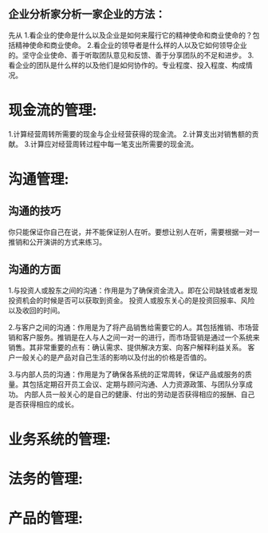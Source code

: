 ## 企业分析家分析一家企业的方法：
先从
1.看企业的使命是什么以及企业是如何来履行它的精神使命和商业使命的？包括精神使命和商业使命。
2.看企业的领导者是什么样的人以及它如何领导企业的。坚守企业使命、善于听取团队意见和反馈、善于分享团队的不足和进步。
3.看企业的团队是什么样的以及他们是如何协作的。专业程度、投入程度、构成情况。

# 现金流的管理:
1.计算经营周转所需要的现金与企业经营获得的现金流。
2.计算支出对销售额的贡献。
3.计算应对经营周转过程中每一笔支出所需要的现金流。

# 沟通管理:

## 沟通的技巧
你只能保证你自己在说，并不能保证别人在听。要想让别人在听，需要根据一对一推销和公开演讲的方式来练习。

## 沟通的方面
1.与投资人或股东之间的沟通：作用是为了确保资金流入。即在公司缺钱或者发现投资机会的时候是否可以获取到资金。
  投资人或股东关心的是投资回报率、风险以及收回的时间。

2.与客户之间的沟通：作用是为了将产品销售给需要它的人。其包括推销、市场营销和客户服务。推销是在人与人之间一对一的进行，而市场营销是通过一个系统来销售。其非常重要的点有：确认需求、提供解决方案、向客户解释利益关系。
  客户一般关心的是产品对自己生活的影响以及付出的价格是否值的。

3.与内部人员的沟通：作用是为了确保各系统的正常周转，保证产品或服务的质量。其包括定期召开员工会议、定期与顾问沟通、人力资源政策、与团队分享成功。
  内部人员一般关心的是自己的健康、付出的劳动是否获得相应的报酬、自己是否获得相应的成长。

# 业务系统的管理:
# 法务的管理:
# 产品的管理:
